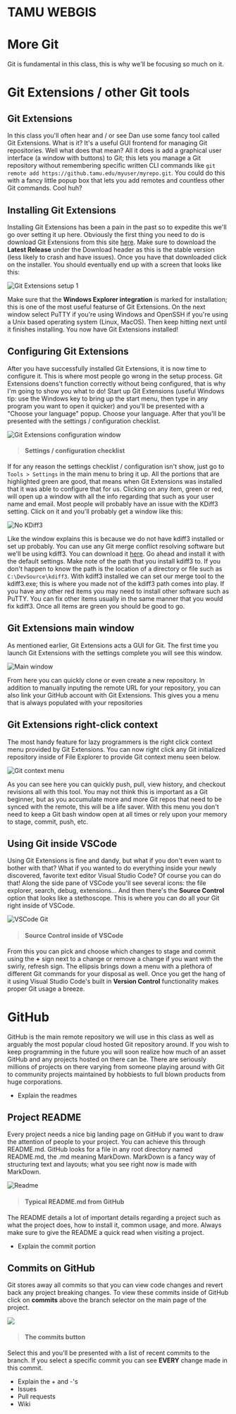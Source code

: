 # TAMU WEBGIS
>


# More Git
Git is fundamental in this class, this is why we'll be focusing so much on it. 

# Git Extensions / other Git tools
## Git Extensions
In this class you'll often hear and / or see Dan use some fancy tool called Git Extensions. What is it? It's a useful GUI frontend for managing Git repositories. Well what does that mean? All it does is add a graphical user interface (a window with buttons) to Git; this lets you manage a Git repository without remembering specific written CLI commands like `git remote add https://github.tamu.edu/myuser/myrepo.git`. You could do this with a fancy little popup box that lets you add remotes and countless other Git commands. Cool huh?

## Installing Git Extensions
Installing Git Extensions has been a pain in the past so to expedite this we'll go over setting it up here. Obviously the first thing you need to do is download Git Extensions from this site [here](https://github.com/gitextensions/gitextensions). Make sure to download the **Latest Release** under the Download header as this is the stable version (less likely to crash and have issues). Once you have that downloaded click on the installer. You should eventually end up with a screen that looks like this:
>
![Git Extensions setup 1](../images/modules/04/extensionssetup.png)
>
Make sure that the **Windows Explorer integration** is marked for installation; this is one of the most useful featurse of Git Extensions. On the next window select PuTTY if you're using Windows and OpenSSH if you're using a Unix based operating system (Linux, MacOS). Then keep hitting next until it finishes installing. You now have Git Extensions installed! 

## Configuring Git Extensions
After you have successfully installed Git Extensions, it is now time to configure it. This is where most people go wrong in the setup process. Git Extensions doens't function correctly without being configured, that is why I'm going to show you what to do! Start up Git Extensions (useful Windows tip: use the Windows key to bring up the start menu, then type in any program you want to open it quicker) and you'll be presented with a "Choose your language" popup. Choose your language. After that you'll be presented with the settings / configuration checklist.
>
![Git Extensions configuration window](../images/modules/04/extensionssetup3.png)
> #### Settings / configuration checklist
If for any reason the settings checklist / configuration isn't show, just go to `Tools > Settings` in the main menu to bring it up. All the portions that are highlighted green are good, that means when Git Extensions was installed that it was able to configure that for us. Clicking on any item, green or red, will open up a window with all the info regarding that such as your user name and email. Most people will probably have an issue with the KDiff3 setting. Click on it and you'll probably get a window like this:
>
![No KDiff3](../images/modules/04/nokdiff.png)
>
Like the window explains this is because we do not have kdiff3 installed or set up probably. You can use any Git merge conflict resolving software but we'll be using kdiff3. You can download it [here](https://sourceforge.net/projects/kdiff3/files/kdiff3/0.9.97/). Go ahead and install it with the default settings. Make note of the path that you install kdiff3 to. If you don't happen to know the path is the location of a directory or file such as `C:\DevSource\kdiff3`. With kdiff3 installed we can set our merge tool to the kdiff3.exe; this is where you made not of the kdiff3 path comes into play. If you have any other red items you may need to install other software such as PuTTY. You can fix other items usually in the same manner that you would fix kdiff3. Once all items are green you should be good to go. 

## Git Extensions main window
As mentioned earlier, Git Extensions acts a GUI for Git. The first time you launch Git Extensions with the settings complete you will see this window.
>
![Main window](../images/modules/04/extensionsmain.png)
>
From here you can quickly clone or even create a new repository. In addition to manually inputing the remote URL for your repository, you can also link your GitHub account with Git Extensions. This gives you a menu that is always populated with your repositories

## Git Extensions right-click context
The most handy feature for lazy programmers is the right click context menu provided by Git Extensions. You can now right click any Git initialized repository inside of File Explorer to provide Git context menu seen below.
>
![Git context menu](../images/modules/04/rightclickcontext.png)
>
As you can see here you can quickly push, pull, view history, and checkout revisions all with this tool. You may not think this is important as a Git beginner, but as you accumulate more and more Git repos that need to be synced with the remote, this will be a life saver. With this menu you don't need to keep a Git bash window open at all times or rely upon your memory to stage, commit, push, etc. 

## Using Git inside VSCode
Using Git Extensions is fine and dandy, but what if you don't even want to bother with that? What if you wanted to do everything inside your newly discovered, favorite text editor Visual Studio Code? Of course you can do that! Along the side pane of VSCode you'll see several icons: the file explorer, search, debug, extensions... And then there's the **Source Control** option that looks like a stethoscope. This is where you can do all your Git right inside of VSCode. 
>
![VSCode Git](../images/modules/04/gitvscode.png)
>#### Source Control inside of VSCode
>
From this you can pick and choose which changes to stage and commit using the **+** sign next to a change or remove a change if you want with the swirly, refresh sign. The ellipsis brings down a menu with a plethora of different Git commands for your disposal as well. Once you get the hang of it using Visual Studio Code's built in **Version Control** functionality makes proper Git usage a breeze.

<!-- ## Other Git tools
Git may appear daunting at first, but don't let that *git* you down. There are an insane amount of tools for using Git out there aimed at people who have just started using Git to those who have been using it for years.  -->


# GitHub
GitHub is the main remote repository we will use in this class as well as arguably the most popular cloud hosted Git repository around. If you wish to keep programming in the future you will soon realize how much of an asset GitHub and any projects hosted on there can be. There are seriously millions of projects on there varying from someone playing around with Git to community projects maintained by hobbiests to full blown products from huge corporations. 
- Explain the readmes
## Project README
Every project needs a nice big landing page on GitHub if you want to draw the attention of people to your project. You can achieve this through README.md. GitHub looks for a file in any root directory named README.md, the .md meaning MarkDown. MarkDown is a fancy way of structuring text and layouts; what you see right now is made with MarkDown. 
>
![Readme](../images/modules/04/readme.png)
> #### Typical README.md from GitHub
>
The README details a lot of important details regarding a project such as what the project does, how to install it, common usage, and more. Always make sure to give the README a quick read when visiting a project. 

- Explain the commit portion
## Commits on GitHub
Git stores away all commits so that you can view code changes and revert back any project breaking changes. To view these commits inside of GitHub click on **commits** above the branch selector on the main page of the project.
>
![](../images/modules/04/githubcommit.png)
> #### The commits button
Select this and you'll be presented with a list of recent commits to the branch. If you select a specific commit you can see **EVERY** change made in this commit. 

- Explain the + and -'s
- Issues 
- Pull requests
- Wiki